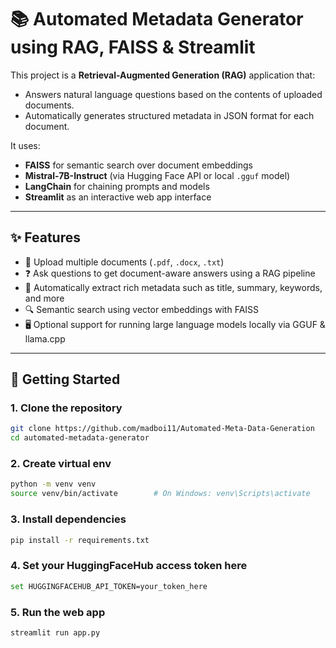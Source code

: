 # 📚 Automated Metadata Generator using RAG, FAISS & Streamlit

This project is a **Retrieval-Augmented Generation (RAG)** application that:
- Answers natural language questions based on the contents of uploaded documents.
- Automatically generates structured metadata in JSON format for each document.

It uses:
- **FAISS** for semantic search over document embeddings
- **Mistral-7B-Instruct** (via Hugging Face API or local `.gguf` model)
- **LangChain** for chaining prompts and models
- **Streamlit** as an interactive web app interface

---

## ✨ Features

- 📄 Upload multiple documents (`.pdf`, `.docx`, `.txt`)
- ❓ Ask questions to get document-aware answers using a RAG pipeline
- 🧠 Automatically extract rich metadata such as title, summary, keywords, and more
- 🔍 Semantic search using vector embeddings with FAISS
- 🖥️ Optional support for running large language models locally via GGUF & llama.cpp

---



## 🚀 Getting Started

### 1. Clone the repository
```bash
git clone https://github.com/madboi11/Automated-Meta-Data-Generation
cd automated-metadata-generator
```

### 2. Create virtual env
```bash
python -m venv venv
source venv/bin/activate        # On Windows: venv\Scripts\activate
```

### 3. Install dependencies
```bash
pip install -r requirements.txt
```

### 4. Set your HuggingFaceHub access token here
```bash
set HUGGINGFACEHUB_API_TOKEN=your_token_here
```

### 5. Run the web app
```bash
streamlit run app.py
```




